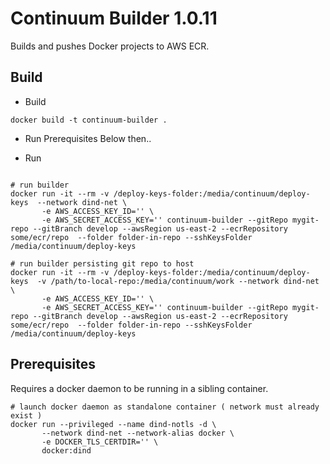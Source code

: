 # Continuum Builder 1.0.11
Builds and pushes Docker projects to AWS ECR. 

## Build

* Build
```shell script
docker build -t continuum-builder .
```

* Run Prerequisites Below then..

* Run
```shell script

# run builder 
docker run -it --rm -v /deploy-keys-folder:/media/continuum/deploy-keys  --network dind-net \
       -e AWS_ACCESS_KEY_ID='' \
       -e AWS_SECRET_ACCESS_KEY='' continuum-builder --gitRepo mygit-repo --gitBranch develop --awsRegion us-east-2 --ecrRepository some/ecr/repo  --folder folder-in-repo --sshKeysFolder /media/continuum/deploy-keys

# run builder persisting git repo to host
docker run -it --rm -v /deploy-keys-folder:/media/continuum/deploy-keys  -v /path/to-local-repo:/media/continuum/work --network dind-net \
       -e AWS_ACCESS_KEY_ID='' \
       -e AWS_SECRET_ACCESS_KEY='' continuum-builder --gitRepo mygit-repo --gitBranch develop --awsRegion us-east-2 --ecrRepository some/ecr/repo  --folder folder-in-repo --sshKeysFolder /media/continuum/deploy-keys
```


## Prerequisites
Requires a docker daemon to be running in a sibling container.
```shell script
# launch docker daemon as standalone container ( network must already exist )
docker run --privileged --name dind-notls -d \
       --network dind-net --network-alias docker \
       -e DOCKER_TLS_CERTDIR='' \
       docker:dind
```
